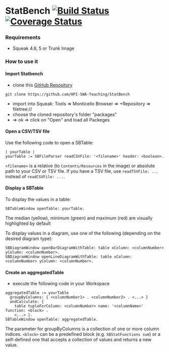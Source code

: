 # StatBench [![Build Status](https://travis-ci.org/HPI-SWA-Teaching/StatBench.svg?branch=master)](https://travis-ci.org/HPI-SWA-Teaching/StatBench)[![Coverage Status](https://img.shields.io/coveralls/HPI-SWA-Teaching/StatBench/master.svg?maxAge=0)](https://coveralls.io/github/HPI-SWA-Teaching/StatBench?branch=master)

### Requirements
- Squeak 4.6, 5 or Trunk Image

### How to use it
#### Import Statbench
- clone this [GitHub Repository](https://github.com/HPI-SWA-Teaching/StatBench)
```
git clone https://github.com/HPI-SWA-Teaching/StatBench
```
- import into Squeak: Tools => Monticello Browser => +Repository => filetree://
- choose the cloned repository's folder "packages"
- => ok => click on "Open" and load all Packeges

#### Open a CSV/TSV file
Use the following code to open a SBTable:
```
| yourTable |
yourTable := SBFileParser readCSVFile: '<filename>' header: <boolean>.
```
`<filename>` is a relative (to `Contents/Resources` in the image) or absolute path to your CSV or TSV file.
If you have a TSV file, use `readTSVFile: ...` instead of `readCSVFile: ...`.

#### Display a SBTable
To display the values in a table:
```
SBTableWindow openTable: yourTable.
```
The median (yellow), minimum (green) and maximum (red) are visually highlighted by default

To display values in a diagram, use one of the following (depending on the desired diagram type):
```
SBDiagramWindow openBarDiagramWithTable: table xColumn: <columnNumber> yColumn: <columnNumber>.
SBDiagramWindow openLineDiagramWithTable: table xColumn: <columnNumber> yColumn: <columnNumber>.
```

#### Create an aggregatedTable
- execute the following code in your Workspace
```
aggregatedTable := yourTable
  groupByColumns: { <columnNumber1> . <columnNumber2> . <...> }
  andCalculate: {
    table tupleForColumn: <columnNumber> name: '<columnName>' function: <block> .
    <...> }.
SBTableWindow openTable: aggregatedTable.
```
The parameter for groupByColumns is a collection of one or more column indices.
`<block>` can be a predefined block (e.g. `SBStatFunctions sum`) or a self-defined one that accepts a collection of values and returns a new value.
